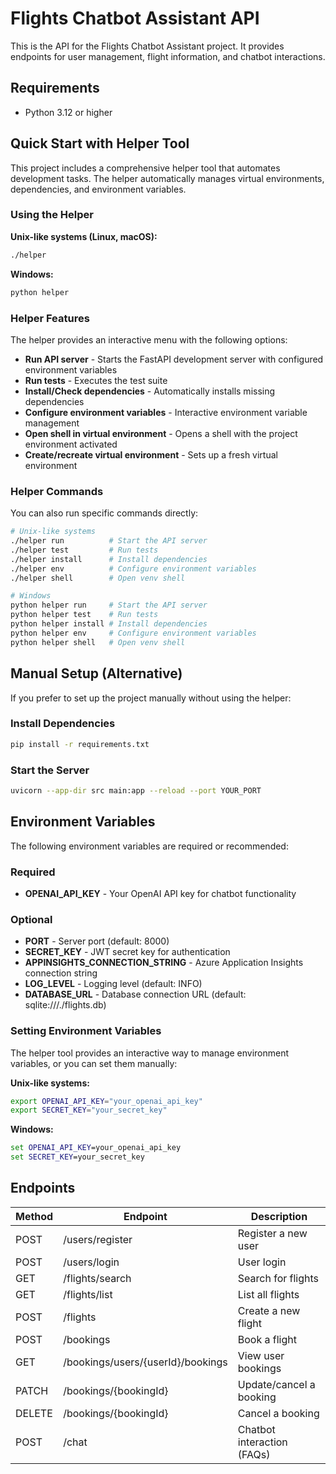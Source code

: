 # Flights Chatbot Assistant API

This is the API for the Flights Chatbot Assistant project. It provides endpoints for user management, flight information, and chatbot interactions.

## Requirements

- Python 3.12 or higher

## Quick Start with Helper Tool

This project includes a comprehensive helper tool that automates development tasks. The helper automatically manages virtual environments, dependencies, and environment variables.

### Using the Helper

**Unix-like systems (Linux, macOS):**

```bash
./helper
```

**Windows:**

```bash
python helper
```

### Helper Features

The helper provides an interactive menu with the following options:

- **Run API server** - Starts the FastAPI development server with configured environment variables
- **Run tests** - Executes the test suite
- **Install/Check dependencies** - Automatically installs missing dependencies
- **Configure environment variables** - Interactive environment variable management
- **Open shell in virtual environment** - Opens a shell with the project environment activated
- **Create/recreate virtual environment** - Sets up a fresh virtual environment

### Helper Commands

You can also run specific commands directly:

```bash
# Unix-like systems
./helper run          # Start the API server
./helper test         # Run tests
./helper install      # Install dependencies
./helper env          # Configure environment variables
./helper shell        # Open venv shell

# Windows
python helper run     # Start the API server
python helper test    # Run tests
python helper install # Install dependencies
python helper env     # Configure environment variables
python helper shell   # Open venv shell
```

## Manual Setup (Alternative)

If you prefer to set up the project manually without using the helper:

### Install Dependencies

```bash
pip install -r requirements.txt
```

### Start the Server

```bash
uvicorn --app-dir src main:app --reload --port YOUR_PORT
```

## Environment Variables

The following environment variables are required or recommended:

### Required

- **OPENAI_API_KEY** - Your OpenAI API key for chatbot functionality

### Optional

- **PORT** - Server port (default: 8000)
- **SECRET_KEY** - JWT secret key for authentication
- **APPINSIGHTS_CONNECTION_STRING** - Azure Application Insights connection string
- **LOG_LEVEL** - Logging level (default: INFO)
- **DATABASE_URL** - Database connection URL (default: sqlite:///./flights.db)

### Setting Environment Variables

The helper tool provides an interactive way to manage environment variables, or you can set them manually:

**Unix-like systems:**

```bash
export OPENAI_API_KEY="your_openai_api_key"
export SECRET_KEY="your_secret_key"
```

**Windows:**

```cmd
set OPENAI_API_KEY=your_openai_api_key
set SECRET_KEY=your_secret_key
```

## Endpoints

| Method | Endpoint                           | Description                       |
|--------|------------------------------------|-----------------------------------|
| POST   | /users/register                    | Register a new user               |
| POST   | /users/login                       | User login                        |
| GET    | /flights/search                    | Search for flights                |
| GET    | /flights/list                      | List all flights                  |
| POST   | /flights                           | Create a new flight               |
| POST   | /bookings                          | Book a flight                     |
| GET    | /bookings/users/{userId}/bookings  | View user bookings                |
| PATCH  | /bookings/{bookingId}              | Update/cancel a booking           |
| DELETE | /bookings/{bookingId}              | Cancel a booking                  |
| POST   | /chat                              | Chatbot interaction (FAQs)        |
